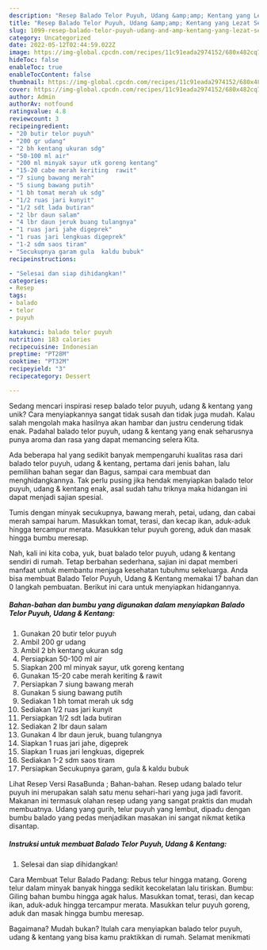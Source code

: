 ```yaml
---
description: "Resep Balado Telor Puyuh, Udang &amp;amp; Kentang yang Lezat Sekali"
title: "Resep Balado Telor Puyuh, Udang &amp;amp; Kentang yang Lezat Sekali"
slug: 1099-resep-balado-telor-puyuh-udang-and-amp-kentang-yang-lezat-sekali
category: Uncategorized
date: 2022-05-12T02:44:59.022Z
image: https://img-global.cpcdn.com/recipes/11c91eada2974152/680x482cq70/balado-telor-puyuh-udang-kentang-foto-resep-utama.jpg
hideToc: false
enableToc: true
enableTocContent: false
thumbnail: https://img-global.cpcdn.com/recipes/11c91eada2974152/680x482cq70/balado-telor-puyuh-udang-kentang-foto-resep-utama.jpg
cover: https://img-global.cpcdn.com/recipes/11c91eada2974152/680x482cq70/balado-telor-puyuh-udang-kentang-foto-resep-utama.jpg
author: Admin
authorAv: notfound
ratingvalue: 4.8
reviewcount: 3
recipeingredient:
- "20 butir telor puyuh"
- "200 gr udang"
- "2 bh kentang ukuran sdg"
- "50-100 ml air"
- "200 ml minyak sayur utk goreng kentang"
- "15-20 cabe merah keriting  rawit"
- "7 siung bawang merah"
- "5 siung bawang putih"
- "1 bh tomat merah uk sdg"
- "1/2 ruas jari kunyit"
- "1/2 sdt lada butiran"
- "2 lbr daun salam"
- "4 lbr daun jeruk buang tulangnya"
- "1 ruas jari jahe digeprek"
- "1 ruas jari lengkuas digeprek"
- "1-2 sdm saos tiram"
- "Secukupnya garam gula  kaldu bubuk"
recipeinstructions:

- "Selesai dan siap dihidangkan!"
categories:
- Resep
tags:
- balado
- telor
- puyuh

katakunci: balado telor puyuh 
nutrition: 183 calories
recipecuisine: Indonesian
preptime: "PT28M"
cooktime: "PT32M"
recipeyield: "3"
recipecategory: Dessert

---
```





Sedang mencari inspirasi resep balado telor puyuh, udang &amp; kentang yang unik? Cara menyiapkannya sangat tidak susah dan tidak juga mudah. Kalau salah mengolah maka hasilnya akan hambar dan justru cenderung tidak enak. Padahal balado telor puyuh, udang &amp; kentang yang enak seharusnya punya aroma dan rasa yang dapat memancing selera Kita.





Ada beberapa hal yang sedikit banyak mempengaruhi kualitas rasa dari balado telor puyuh, udang &amp; kentang, pertama dari jenis bahan, lalu pemilihan bahan segar dan Bagus, sampai cara membuat dan menghidangkannya. Tak perlu pusing jika hendak menyiapkan balado telor puyuh, udang &amp; kentang enak,      asal sudah tahu triknya maka hidangan ini dapat menjadi sajian spesial.














Tumis dengan minyak secukupnya, bawang merah, petai, udang, dan cabai merah sampai harum. Masukkan tomat, terasi, dan kecap ikan, aduk-aduk hingga tercampur merata. Masukkan telur puyuh goreng, aduk dan masak hingga bumbu meresap.






Nah, kali ini kita coba, yuk, buat balado telor puyuh, udang &amp; kentang sendiri di rumah. Tetap berbahan sederhana, sajian ini dapat memberi manfaat untuk membantu menjaga kesehatan tubuhmu sekeluarga. Anda bisa membuat Balado Telor Puyuh, Udang &amp; Kentang memakai 17 bahan dan 0 langkah pembuatan. Berikut ini cara untuk menyiapkan hidangannya.

<!--inarticleads1-->

##### Bahan-bahan dan bumbu yang digunakan dalam menyiapkan Balado Telor Puyuh, Udang &amp; Kentang:

1. Gunakan 20 butir telor puyuh
1. Ambil 200 gr udang
1. Ambil 2 bh kentang ukuran sdg
1. Persiapkan 50-100 ml air
1. Siapkan 200 ml minyak sayur, utk goreng kentang
1. Gunakan 15-20 cabe merah keriting &amp; rawit
1. Persiapkan 7 siung bawang merah
1. Gunakan 5 siung bawang putih
1. Sediakan 1 bh tomat merah uk sdg
1. Sediakan 1/2 ruas jari kunyit
1. Persiapkan 1/2 sdt lada butiran
1. Sediakan 2 lbr daun salam
1. Gunakan 4 lbr daun jeruk, buang tulangnya
1. Siapkan 1 ruas jari jahe, digeprek
1. Siapkan 1 ruas jari lengkuas, digeprek
1. Sediakan 1-2 sdm saos tiram
1. Persiapkan Secukupnya garam, gula &amp; kaldu bubuk


Lihat Resep Versi RasaBunda ; Bahan-bahan. Resep udang balado telur puyuh ini merupakan salah satu menu sehari-hari yang juga jadi favorit. Makanan ini termasuk olahan resep udang yang sangat praktis dan mudah membuatnya. Udang yang gurih, telur puyuh yang lembut, dipadu dengan bumbu balado yang pedas menjadikan masakan ini sangat nikmat ketika disantap. 

<!--inarticleads2-->

##### Instruksi untuk membuat Balado Telor Puyuh, Udang &amp; Kentang:


1. Selesai dan siap dihidangkan!

Cara Membuat Telur Balado Padang: Rebus telur hingga matang. Goreng telur dalam minyak banyak hingga sedikit kecokelatan lalu tiriskan. Bumbu: Giling bahan bumbu hingga agak halus. Masukkan tomat, terasi, dan kecap ikan, aduk-aduk hingga tercampur merata. Masukkan telur puyuh goreng, aduk dan masak hingga bumbu meresap. 

Bagaimana? Mudah bukan? Itulah cara menyiapkan balado telor puyuh, udang &amp; kentang yang bisa kamu praktikkan di rumah. Selamat menikmati
